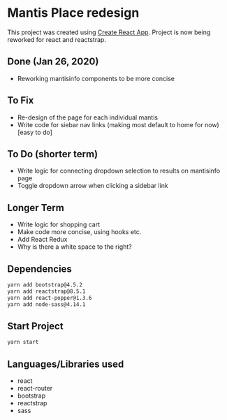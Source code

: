 # Mantis Place redesign

This project was created using [Create React App](https://github.com/facebook/create-react-app). Project is now being reworked for react and reactstrap.

## Done (Jan 26, 2020)

- Reworking mantisinfo components to be more concise

## To Fix

- Re-design of the page for each individual mantis
- Write code for siebar nav links (making most default to home for now) [easy to do]

## To Do (shorter term)

- Write logic for connecting dropdown selection to results on mantisinfo page
- Toggle dropdown arrow when clicking a sidebar link

## Longer Term

- Write logic for shopping cart
- Make code more concise, using hooks etc.
- Add React Redux
- Why is there a white space to the right?

## Dependencies

```bash
yarn add bootstrap@4.5.2
yarn add reactstrap@8.5.1
yarn add react-popper@1.3.6
yarn add node-sass@4.14.1
```

## Start Project

```bash
yarn start
```

## Languages/Libraries used

- react
- react-router
- bootstrap
- reactstrap
- sass
